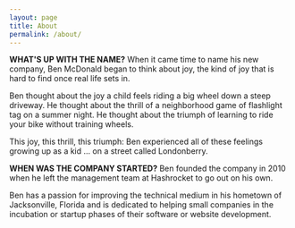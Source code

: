 ```yaml
---
layout: page
title: About
permalink: /about/
---
```

<b>WHAT'S UP WITH THE NAME?</b>
When it came time to name his new company, Ben McDonald began to think about joy, the kind of joy that is hard to find once real life sets in.

Ben thought about the joy a child feels riding a big wheel down a steep driveway. He thought about the thrill of a neighborhood game of flashlight tag on a summer night. He thought about the triumph of learning to ride your bike without training wheels.

This joy, this thrill, this triumph: Ben experienced all of these feelings growing up as a kid ... on a street called Londonberry.

<b>WHEN WAS THE COMPANY STARTED?</b>
Ben founded the company in 2010 when he left the management team at Hashrocket to go out on his own.

Ben has a passion for improving the technical medium in his hometown of Jacksonville, Florida and is dedicated to helping small companies in the incubation or startup phases of their software or website development.
